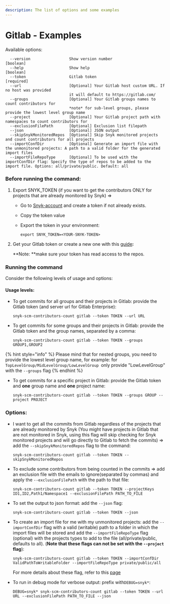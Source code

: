 ```yaml
---
description: The list of options and some examples
---
```


# Gitlab - Examples

Available options:

```
  --version                 Show version number                        [boolean]
  --help                    Show help                                  [boolean]
  --token                   Gitlab token                               [required]
  --url                     [Optional] Your Gitlab host custom URL. If no host was provided
                            it will default to https://gitlab.com/
  --groups                  [Optional] Your Gitlab groups names to count contributors for 
                            *note* for sub-level groups, please provide the lowest level group name                                             
  --project                 [Optional] Your Gitlab project path with namespaces to count contributors for
  --exclusionFilePath       [Optional] Exclusion list filepath
  --json                    [Optional] JSON output
  --skipSnykMonitoredRepos  [Optional] Skip Snyk monitored projects and count contributors for all projects
  --importConfDir           [Optional] Generate an import file with the unmonitored projects: A path to a valid folder for the generated import files
  --importFileRepoType      [Optional] To be used with the importConfDir flag: Specify the type of repos to be added to the import file. Options: all/private/public. Default: all
```

### Before running the command:&#x20;

1. Export SNYK\_TOKEN (if you want to get the contributors ONLY for projects that are already monitored by Snyk) =>
   * Go to [Snyk-account](https://app.snyk.io/account) and create a token if not already exists.
   * Copy the token value
   *   Export the token in your environment:&#x20;

       ```
       export SNYK_TOKEN=<YOUR-SNYK-TOKEN>
       ```
2.  Get your Gitlab token or create a new one with this [guide](https://docs.gitlab.com/ee/user/profile/personal\_access\_tokens.html)**:**

    **Note: **make sure your token has read access to the repos.

### Running the command

Consider the following levels of usage and options:

#### Usage levels:

*   To get commits for all groups and their projects in Gitlab: provide the Gitlab token (and server url for Gitlab Enterprise):

    ```
    snyk-scm-contributors-count gitlab --token TOKEN --url URL
    ```
*   To get commits for some groups and their projects in Gitlab: provide the Gitlab token and the group names, separated by a comma:

    ```
    snyk-scm-contributors-count gitlab --token TOKEN --groups GROUP1,GROUP2
    ```

{% hint style="info" %}
Please mind that for nested groups, you need to provide the lowest level group name, for example: for `TopLevelGroup/MidLevelGroup/LowLevelGroup `only provide "LowLevelGroup" with the `--groups` flag
{% endhint %}

*   To get commits for a specific project in Gitlab: provide the Gitlab token and **one** group name and **one** project name:

    ```
    snyk-scm-contributors-count gitlab --token TOKEN --groups GROUP --project PROJECT
    ```

### Options:

*   I want to get all the commits from Gitlab regardless of the projects that are already monitored by Snyk (You might have projects in Gitlab that are not monitored in Snyk, using this flag will skip checking for Snyk monitored projects and will go directly to Gitlab to fetch the commits) => add the `--skipSnykMonitoredRepos` flag to the command:

    ```
    snyk-scm-contributors-count gitlab --token TOKEN --skipSnykMonitoredRepos
    ```
*   To exclude some contributors from being counted in the commits => add an exclusion file with the emails to ignore(separated by commas) and apply the `--exclusionFilePath` with the path to that file:

    ```
    snyk-scm-contributors-count gitlab --token TOKEN --projectKeys ID1,ID2,Path1/Namespace1 --exclusionFilePath PATH_TO_FILE
    ```
*   To set the output to json format: add the `--json` flag:

    ```
    snyk-scm-contributors-count gitlab --token TOKEN --json
    ```
*   To create an import file for me with my unmonitored projects: add the `--importConfDir` flag with a valid (writable) path to a folder in which the import files will be stored and add the `--importFileRepoType` flag (optional) with the projects types to add to the file (all/private/public, defaults to all). (**Note that these flags can not be set with the `--project` flag**):

    ```
    snyk-scm-contributors-count gitlab --token TOKEN --importConfDir ValidPathToWritableFolder --importFileRepoType private/public/all
    ```

    For more details about these flag, refer to this [page](../../creating-and-using-the-import-files.md)
*   To run in debug mode for verbose output: prefix with`DEBUG=snyk*`:

    ```
    DEBUG=snyk* snyk-scm-contributors-count gitlab --token TOKEN --url URL --exclusionFilePath PATH_TO_FILE --json
    ```
